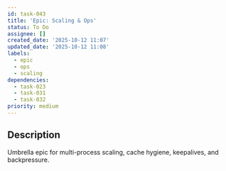 ```yaml
---
id: task-043
title: 'Epic: Scaling & Ops'
status: To Do
assignee: []
created_date: '2025-10-12 11:07'
updated_date: '2025-10-12 11:08'
labels:
  - epic
  - ops
  - scaling
dependencies:
  - task-023
  - task-031
  - task-032
priority: medium
---
```


## Description

<!-- SECTION:DESCRIPTION:BEGIN -->
Umbrella epic for multi-process scaling, cache hygiene, keepalives, and backpressure.
<!-- SECTION:DESCRIPTION:END -->

